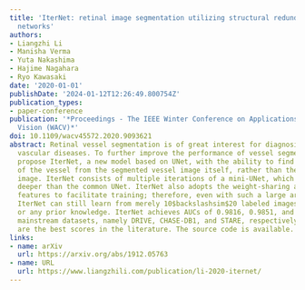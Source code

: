 ```yaml
---
title: 'IterNet: retinal image segmentation utilizing structural redundancy in vessel
  networks'
authors:
- Liangzhi Li
- Manisha Verma
- Yuta Nakashima
- Hajime Nagahara
- Ryo Kawasaki
date: '2020-01-01'
publishDate: '2024-01-12T12:26:49.800754Z'
publication_types:
- paper-conference
publication: '*Proceedings - The IEEE Winter Conference on Applications of Computer
  Vision (WACV)*'
doi: 10.1109/wacv45572.2020.9093621
abstract: Retinal vessel segmentation is of great interest for diagnosis of retinal
  vascular diseases. To further improve the performance of vessel segmentation, we
  propose IterNet, a new model based on UNet, with the ability to find obscured details
  of the vessel from the segmented vessel image itself, rather than the raw input
  image. IterNet consists of multiple iterations of a mini-UNet, which can be 4$backslashtimes$
  deeper than the common UNet. IterNet also adopts the weight-sharing and skip-connection
  features to facilitate training; therefore, even with such a large architecture,
  IterNet can still learn from merely 10$backslashsim$20 labeled images, without pre-training
  or any prior knowledge. IterNet achieves AUCs of 0.9816, 0.9851, and 0.9881 on three
  mainstream datasets, namely DRIVE, CHASE-DB1, and STARE, respectively, which currently
  are the best scores in the literature. The source code is available.
links:
- name: arXiv
  url: https://arxiv.org/abs/1912.05763
- name: URL
  url: https://www.liangzhili.com/publication/li-2020-iternet/
---
```

